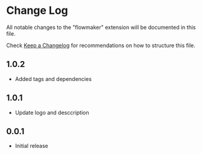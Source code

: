 # Change Log
All notable changes to the "flowmaker" extension will be documented in this file.

Check [Keep a Changelog](http://keepachangelog.com/) for recommendations on how to structure this file.

## 1.0.2
- Added tags and dependencies

## 1.0.1
- Update logo and desccription

## 0.0.1
- Initial release